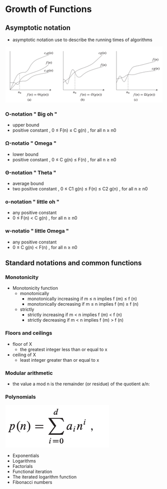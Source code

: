 # Growth of Functions
## Asymptotic notation
- asymptotic notation use to describe the running times of algorithms

![Asymptotic notation](./Asymptotic_notation.png)


### O-notation  " Big oh " 
- upper bound 
- positive constant , 0 ≤ F(n) ≤ C g(n) , for all n ≥ n0

### Ω-notatio " Omega "
- lower bound
- positive constant , 0 ≤ C g(n) ≤ F(n) , for all n ≥ n0


### Θ-notation  " Theta "
-  average bound
- two positive constant , 0 ≤ C1 g(n) ≤ F(n) ≤ C2 g(n) , for all n ≥ n0
### o-notation " little oh "
- any positive constant
- 0 ≤ F(n) < C g(n) , for all n ≥ n0

### w-notatio " little Omega "
- any positive constant
-  0 ≤ C g(n) < F(n) , for all n ≥ n0


## Standard notations and common functions
### Monotonicity
- Monotonicity function
     - monotonically
         -  monotonically increasing if m ≤ n implies f (m) ≤ f (n)
         - monotonically decreasing if m ≤ n implies f (m) ≥ f (n)
     - strictly
         - strictly increasing if m < n implies f (m) < f (n)
         - strictly decreasing if m < n implies f (m) > f (n)
 
### Floors and ceilings
- floor of X
     -  the greatest integer less than or equal to x 
- ceiling of X
     - least integer greater than or equal to x  

### Modular arithmetic
- the value a mod n is the remainder (or residue) of the quotient a/n:

### Polynomials
![Polynomials](./Polynomials.png)






- Exponentials
- Logarithms
- Factorials
- Functional iteration
- The iterated logarithm function
- Fibonacci numbers




